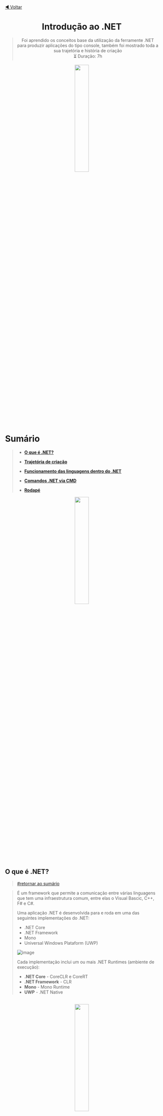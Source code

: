 <span id="header"/>

<a href="https://github.com/Delgado-tech/dio-bootcamp-avanade-projetos">◀ Voltar</a>

<div align="center">

# Introdução ao .NET
> Foi aprendido os conceitos base da utilização da ferramente .NET para produzir aplicações do tipo console, também foi mostrado toda a sua trajetória e história de criação  
> ⏳ Duração: 7h

</div>

<div align="center">
  <img name="borda-divisora-cima" src="https://user-images.githubusercontent.com/60985347/144115785-57af7916-729a-4dc8-aa8b-4ec1e51e8dd1.png" width="30%"/>
</div>


<span id="summary">

# Sumário
> - **<a href="#topic1">O que é .NET?</a>**
> - **<a href="#topic2">Trajetória de criação</a>**
> - **<a href="#topic3">Funcionamento das linguagens dentro do .NET</a>**
> - **<a href="#topic4">Comandos .NET via CMD</a>**
>
> - **<a href="#footer">Rodapé</a>**


<div align="center">
  <img name="borda-divisora-baixo" src="https://user-images.githubusercontent.com/60985347/144116278-04e3380a-d516-4017-916c-62301948b09b.png" width="30%"/>
</div>

<br>

<span id="topic1"/>

## O que é .NET?
> <a href="#summary">#retornar ao sumário</a>

> É um framework que permite a comunicação entre várias linguagens que tem uma infraestrutura comum, entre elas o Visual Bascic, C++, F# e C#.
> 
> Uma aplicação .NET é desenvolvida para e roda em uma das seguintes implementações do .NET:
> - .NET Core
> - .NET Framework
> - Mono
> - Universal Windows Plataform (UWP)
>
> ![image](https://user-images.githubusercontent.com/60985347/148050890-7d99c4f8-81a2-495c-a1a6-469c29ff2b88.png)
>
> Cada implementação inclui um ou mais .NET Runtimes (ambiente de execução):
> - **.NET Core** - CoreCLR e CoreRT
> - **.NET Framework** - CLR
> - **Mono** - Mono Runtime
> - **UWP** - .NET Native

<br>

<div align="center">
  <img name="borda-divisora-baixo" src="https://user-images.githubusercontent.com/60985347/144116278-04e3380a-d516-4017-916c-62301948b09b.png" width="30%"/>
</div>


<span id="topic2"/>

## Trajetória .NET
> <a href="#summary">#retornar ao sumário</a>

> ## Anos 70
> Microsoft desenvolve linguagem de programação básica chamada **Basic.** (Nome muito criativo aliás)
> 
> ## Anos 80
> Microsoft firma uma parceria com a IBM uma das maiores produtoras de computadores da época, que procurava alguém que fornecesse um sistema operacional para seus computadores.
>
> ## 1997
> Microsoft consolida as ferramentas de desevolvimento, as IDE's e runtimes com o Visual Studio 97, tendo as linguagens: 
> - **Visual Basic 5**
> - **Visual FoxPro 5**
> - **C++ 5**
> - **J++ (Java)**
>
> ## 1999
> - Scott Guthrie cria uma ferramenta web com Java, e a chama de ASP+ (que logo depois mudou para ASP Next e depois ASPX)
> - Jason Zander ajuda na criação de um common language runtime (CLR) para Visual Basic e C++
>
> É firmado ainda nessa época um acordo entre a Microsoft e a Sun Microsystems, para ela não utilizar ou modificar mais a linguagem Java.
>
> Devido a esse acordo, Anders Hejlsberg começa a trabalhar no desenvolvimento da linguagem C# (Acreditasse que essa linguagem jamais existiria se não fosse firmado esse acordo com a Sun Microsystems).
>
> ## 2000
> É lançado um novo ambiente de desnvolvimento .NET 1.0 - que inicialmente era chamado de Next Generation Windows Services (NGWS)
>
> ## 2001
> Miguel de Icaza começa a trabalhar no projeto Mono, que é uma reimplementação BlackBox (gerenciador de janelas livre) do .NET, que seria open source e multiplataforma.
>
> ## 2002
> É lançado o Visual Studio .NET com C# 1.0, tendo 22 linguagens dentro de apenas uma plataforma, contendo:
> - **C#.net**
> - **C++.net**
> - **VB.net**
> - **J#.net**
> - **etc.**
>
> ## 2003
> É lançado .NET 1.1 com o Visual Studio 2003, trabalhando em melhorias na CLR para lançar a CLR 2
> 
> ## 2005
> É lançado .NET 2.0 com C# 2.0 no Visual Studio 2005, nesse ano a Microsoft começa a atingir seu objetivo inicial, e a evoluir na web.
>
> ## 2007 - 2008
> É lançado .NET 3.5 com C# 3.0 no Visual Studio 2008, com Silverlight (uma tecnologia nova na época), WPF (Windows Presentation Foundation) que é uma estrutura para criação de aplicações para computador e WCF (Windoes Communication Foundation) que é uma estrutura para criação de aplicações web.
>
> É contratado uma equipe de peso com uma pegada open source que começa a atuar na criação do ASP.NET MVC (Model View Controller)
> Nessa época começa a se falar de Windows Azure.
>
> ## 2010
> É lançado .NET 4.0 com C# 4.0 no Visual Studio 2010, também com F# (Uma linguagem mais focada em orientação a objetos). Microsoft lança também comercialmente Windows Azure.
> Nesse ano Anders Hejlsberg (criador do C#) começa a trabalhar no Typescript.
>
> ## 2011
> Miguel de Icaza criador do Mono, inicia o projeto Xamarin, que basicamente desenvolvia aplicativos C# que rodassem em Android e iOS.
> 
> ## 2012
> É lançado .NET 4.0 com C# 5.0 no Visual Studio 2012, temos também o lançamento do Typescript.
>
> ## 2013
> É lançado .NET 4.51 no Visual Studio 2013, temos também o início de Roslyn, um novo compilador para C# e VB.net.
>
> ## 2014
> Microsoft deixa de ser uma empresa focada em sistemas operacionais e passa a focar em cloud, devido a entrada do novo CEO Satya Nadella.
> 
> É criado o .NET Foundation para gestão de projetos open source.
> 
> O Windows Azure passa a se chamar Microsoft Azure, já que ele se torna um marketplace que não é focado apenas em Windows.
>
> É introduzido o conceito do ASP.NET vNext, posteriormente chamado de ASP.NET Core. Que ainda trabalhava com o CLR padrão, mas com a adição do Core CLR, que era mais focado para cloud.
>
> ![image](https://user-images.githubusercontent.com/60985347/148056075-e21f1d1d-a01d-4fd4-8fb1-f36997f4415f.png)
>
> ## 2015
> É lançado .NET 4.6 com C# 6.0 no Visual Studio 2015, também é lançado o Visual Studio Code que é multiplataforma.
>
> ## 2016
> Microsoft adquire a Xamarin e adiciona o produto como parte de sua stack .NET e projetos open source. E também temos o lançamento do Visual Studio for Mac.
>
> Temos também o lançamento da plataforma .NET Core 1.0 que é uma plataforma totalmente nova, reescrita do zero, sendo open source e multiplataforma.
>
> ![image](https://user-images.githubusercontent.com/60985347/148056474-36026f6e-389b-42ef-b14b-4f81630a43b9.png)
>
> ## 2017
> É lançado .NET Framework 4.7 com C# 7.0 no Visual Studio 2017, também é lançado .NET Core 2.0 com C# 7.0 no Visual Studio 2017, Visual Studio Code e Visual Studio for Mac 2017
>
> ## 2019
> É lançado .NET Framawork 4.8 com C# 7.3 no Visual Studio 2019. Temos também o lançamento do .NET Core 3.0 com C# 8.0 no Visual Studio 2019, Visual Studio Code e Visual Studio for Mac 2019.
>
> ## 2020
> .NET Framework é concluído na versão 4.8 e deixa de ser evoluído - junto com o WCF e ASP.NET Webforms exclusivos dele. Temos também o lançamento do .NET 5 (que antes era chamado de .NET Core) que junta tudo o que há de melhor no .NET Framework, .NET Core e no Mono Project.
>

<br>

<div align="center">
  <img name="borda-divisora-baixo" src="https://user-images.githubusercontent.com/60985347/144116278-04e3380a-d516-4017-916c-62301948b09b.png" width="30%"/>
</div>


<span id="topic3"/>

## Funcionamento das linguagens dentro do .NET
> <a href="#summary">#retornar ao sumário</a>

> Cada linguagem contida dentro do .NET, possui um compilador próprio, que compila essa linguagem para uma linguagem intermediária (Common Intermediate Language ou CIL) que será compilado por um CRL que irá traduzir essa linguagem intermediária para binário, ou seja, uma linguagem que o computador entenda.
>
> ![image](https://user-images.githubusercontent.com/60985347/148058199-a5ae85b2-98d2-4fda-bb1a-30e10fd9a097.png)
>
> Quando o programa C# é executado, o assembly é carregado no CLR. 
> Em seguida o CLR executará a compilação just in time (JIT) para converter o código IL em instruções de máquinas ativas.
>
> O CLR também fornece outros serviços como:
> - Garbage Collector – Coleta partes do código que não estão sendo utilizados e remove eles da memória.
> - Exception Handler – Recebe e controla as exceções do nosso código. 
> - Resources Manager - Um gerenciador de recursos que fornece acesso conveniente aos recursos específicos da cultura no tempo de execução.
>
> O exemplo abaixo mostra o funcionamento do C# dentro do .NET
>
> ![image](https://user-images.githubusercontent.com/60985347/148058727-4640546c-8649-48da-9885-0bb8d79573e7.png)

<br>

<div align="center">
  <img name="borda-divisora-baixo" src="https://user-images.githubusercontent.com/60985347/144116278-04e3380a-d516-4017-916c-62301948b09b.png" width="30%"/>
</div>


<span id="topic4"/>
  
## Comandos .NET via CMD
> <a href="#summary">#retornar ao sumário</a>
  
<table>
  <tr>
    <th align="left">Comando</th>
    <th align="left">Descrição</th>
  </tr>
  <tr>
    <td/>
    <td/>
  </tr>
  <!-- linha 1-->
  <tr>
    <th align="left">dotnet –-info</th>
    <td>Mostra as informações do dotnet instalado do seu computador</td>
  </tr>
  <tr>
  <!-- linha 2-->
    <th align="left">dotnet add [Pacote/Referência]</th>
    <td>Adiciona pacotes ou referências ao projeto</td>
  </tr>
  <!-- linha 3-->
    <th align="left">dotnet build</th>
    <td>Constroi o projeto .NET que está na pasta atual</td>
  </tr>
  <!-- linha 4-->
    <th align="left">dotnet new [TipoAplicação] [Argumentos]</th>
    <td>Cria um novo projeto .NET com base na aplicação informada</td>
  </tr>
  <!-- linha 5-->
    <th align="left">dotnet nuget</th>
    <td>Comandos relacionados ao gerenciador de pacotes nuget</td>
  </tr>
  <!-- linha 6-->
    <th align="left">dotnet publish</th>
    <td>Publica o projeto .NET no âmbito web</td>
  </tr>
  <!-- linha 7-->
    <th align="left">dotnet restore</th>
    <td>Restaura todos os pacotes nuget do projeto</td>
  </tr>
  <!-- linha 8-->
    <th align="left">dotnet run</th>
    <td>Inicializa o projeto</td>
  </tr>
  <!-- linha 9-->
    <th align="left">dotnet tool</th>
    <td>Permite que você instale ferramentas de extensão .NET</td>
  </tr>
  <!-- linha 10-->
    <th align="left">dotnet --version</th>
    <td>Mostra as sdks instaladas no computador</td>
  </tr>
  <!-- linha 11-->
    <th align="left">dotnet --help</th>
    <td>Mostra todos os comandos que você pode utilizar dentro do dotnet</td>
  </tr>
  <!-- linha 12-->
    <th align="left">explorer .</th>
    <td>Abre o diretório atual do cmd</td>
  </tr>
  <!-- linha 13-->
    <th align="left">code .</th>
    <td>Busca por um arquivo de código na pasta atual do cmd e abre ele no seu editor de códigos padrão</td>
  </tr>
</table>

<br>
<br>
<br>
<br>

<span id="footer"/>
  
> <div align="center"><a href="#header">Voltar ao topo</a></div>

  
<div align="center">
  <img name="borda-divisora-baixo" src="https://user-images.githubusercontent.com/60985347/144116278-04e3380a-d516-4017-916c-62301948b09b.png" width="30%"/>
</div>
